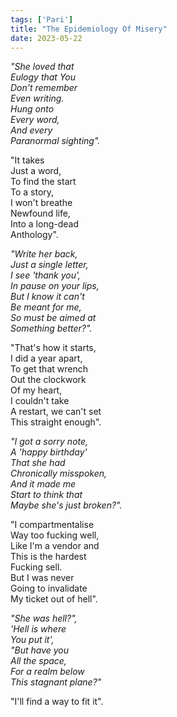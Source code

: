 ```yaml
---
tags: ['Pari']
title: "The Epidemiology Of Misery"
date: 2023-05-22
---
```


*"She loved that*  
*Eulogy that You*  
*Don't remember*  
*Even writing.*  
*Hung onto*  
*Every word,*  
*And every*  
*Paranormal sighting".*

"It takes  
Just a word,  
To find the start  
To a story,  
I won't breathe  
Newfound life,  
Into a long-dead  
Anthology".

*"Write her back,*  
*Just a single letter,*  
*I see 'thank you',*  
*In pause on your lips,*  
*But I know it can't*  
*Be meant for me,*  
*So must be aimed at*  
*Something better?".*

"That's how it starts,  
I did a year apart,  
To get that wrench  
Out the clockwork  
Of my heart,  
I couldn't take  
A restart, we can't set  
This straight enough".

*"I got a sorry note,*  
*A 'happy birthday'*  
*That she had*  
*Chronically misspoken,*  
*And it made me*  
*Start to think that*  
*Maybe she's just broken?".*

"I compartmentalise  
Way too fucking well,  
Like I'm a vendor and  
This is the hardest  
Fucking sell.  
But I was never  
Going to invalidate  
My ticket out of hell".

*"She was hell?",*  
*'Hell is where*  
*You put it',*  
*"But have you*  
*All the space,*  
*For a realm below*  
*This stagnant plane?"*

"I'll find a way to fit it".

